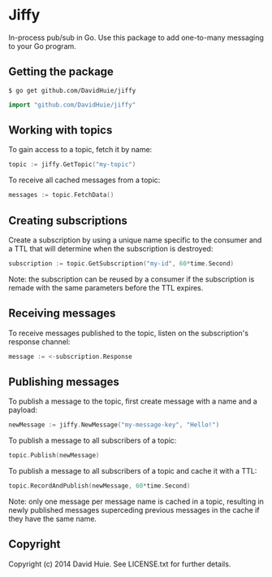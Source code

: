 # Jiffy

In-process pub/sub in Go. Use this package to add one-to-many messaging
to your Go program.

## Getting the package

```shell
$ go get github.com/DavidHuie/jiffy
```

```go
import "github.com/DavidHuie/jiffy"
```

## Working with topics

To gain access to a topic, fetch it by name:

```go
topic := jiffy.GetTopic("my-topic")
```

To receive all cached messages from a topic:

```go
messages := topic.FetchData()
```

## Creating subscriptions

Create a subscription by using a unique name specific to the consumer and
a TTL that will determine when the subscription is destroyed:

```go
subscription := topic.GetSubscription("my-id", 60*time.Second)
```

Note: the subscription can be reused by a consumer if the subscription
is remade with the same parameters before the TTL expires.

## Receiving messages

To receive messages published to the topic, listen on the subscription's
response channel:

```go
message := <-subscription.Response
```

## Publishing messages

To publish a message to the topic, first create message with a name and a
payload:

```go
newMessage := jiffy.NewMessage("my-message-key", "Hello!")
```

To publish a message to all subscribers of a topic:

```go
topic.Publish(newMessage)
```

To publish a message to all subscribers of a topic and cache it with a TTL:

```go
topic.RecordAndPublish(newMessage, 60*time.Second)
```

Note: only one message per message name is cached in a topic, resulting in
newly published messages superceding previous messages in the cache if they have
the same name.

## Copyright

Copyright (c) 2014 David Huie. See LICENSE.txt for further details.